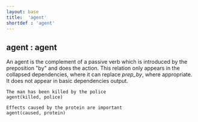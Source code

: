```yaml
---
layout: base
title:  'agent'
shortdef : 'agent'
---
```



## agent : agent
An agent is the complement of a passive verb which is introduced by the preposition "by" and does the action. This relation only appears in the collapsed dependencies, where it can replace *prep_by*, where appropriate. It does not appear in basic dependencies output. 

~~~ sdparse
The man has been killed by the police
agent(killed, police)
~~~



~~~ sdparse
Effects caused by the protein are important
agent(caused, protein)
~~~

 

